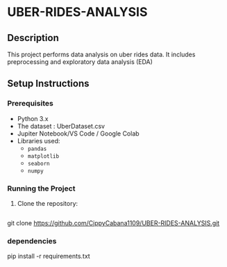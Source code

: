 ﻿# UBER-RIDES-ANALYSIS

## Description
This project performs data analysis on uber rides data. It includes preprocessing and  exploratory data analysis (EDA)

## Setup Instructions
### Prerequisites
- Python 3.x
- The dataset : UberDataset.csv
- Jupiter Notebook/VS Code / Google Colab
- Libraries used:
  - `pandas`
  - `matplotlib`
  - `seaborn`
  - `numpy`

### Running the Project
1. Clone the repository:
   ```bash
  git clone https://github.com/CippyCabana1109/UBER-RIDES-ANALYSIS.git
### dependencies
pip install -r requirements.txt


